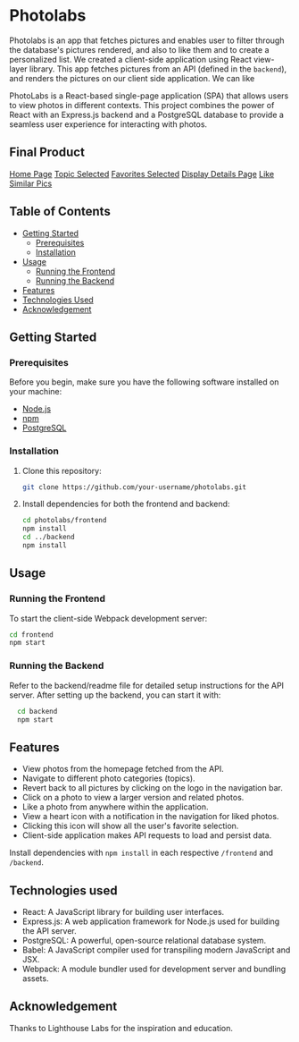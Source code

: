 # Photolabs
Photolabs is an app that fetches pictures and enables user to filter through the database's pictures rendered, and also to like them and to create a personalized list.
We created a client-side application using React view-layer library. 
This app fetches pictures from an API (defined in the `backend`), and renders the pictures on our client side application. We can like

PhotoLabs is a React-based single-page application (SPA) that allows users to view photos in different contexts. This project combines the power of React with an Express.js backend and a PostgreSQL database to provide a seamless user experience for interacting with photos.

## Final Product
[Home Page](https://github.com/m3c-ode/photolabs/blob/main/frontend/screenshots/home.png)
[Topic Selected](https://github.com/m3c-ode/photolabs/blob/main/frontend/screenshots/topic-selected.png)
[Favorites Selected](https://github.com/m3c-ode/photolabs/blob/main/frontend/screenshots/favorites-selected.png)
[Display Details Page](https://github.com/m3c-ode/photolabs/blob/main/frontend/screenshots/display-details.png)
[Like Similar Pics](https://github.com/m3c-ode/photolabs/blob/main/frontend/screenshots/like-similar-photos.png)

## Table of Contents

- [Getting Started](#getting-started)
  - [Prerequisites](#prerequisites)
  - [Installation](#installation)
- [Usage](#usage)
  - [Running the Frontend](#running-the-frontend)
  - [Running the Backend](#running-the-backend)
- [Features](#features)
- [Technologies Used](#technologies-used)
- [Acknowledgement](#acknowledgement)

## Getting Started

### Prerequisites

Before you begin, make sure you have the following software installed on your machine:

- [Node.js](https://nodejs.org/)
- [npm](https://www.npmjs.com/)
- [PostgreSQL](https://www.postgresql.org/)

### Installation

1. Clone this repository:

   ```sh
   git clone https://github.com/your-username/photolabs.git
   ```

2. Install dependencies for both the frontend and backend:
    ```sh
    cd photolabs/frontend
    npm install
    cd ../backend
    npm install
    ```

## Usage

### Running the Frontend
To start the client-side Webpack development server:

```sh
cd frontend
npm start
```
    

### Running the Backend
Refer to the backend/readme file for detailed setup instructions for the API server. After setting up the backend, you can start it with:
```sh
  cd backend
  npm start
```

## Features
- View photos from the homepage fetched from the API.
- Navigate to different photo categories (topics).
- Revert back to all pictures by clicking on the logo in the navigation bar.
- Click on a photo to view a larger version and related photos.
- Like a photo from anywhere within the application.
- View a heart icon with a notification in the navigation for liked photos.
- Clicking this icon will show all the user's favorite selection.
- Client-side application makes API requests to load and persist data.

Install dependencies with `npm install` in each respective `/frontend` and `/backend`.

## Technologies used
- React: A JavaScript library for building user interfaces.
- Express.js: A web application framework for Node.js used for building the API server.
- PostgreSQL: A powerful, open-source relational database system.
- Babel: A JavaScript compiler used for transpiling modern JavaScript and JSX.
- Webpack: A module bundler used for development server and bundling assets.

## Acknowledgement
Thanks to Lighthouse Labs for the inspiration and education.
